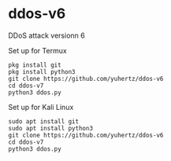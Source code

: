 # ddos-v6

DDoS attack versionn 6

Set up for Termux
```
pkg install git
pkg install python3
git clone https://github.com/yuhertz/ddos-v6
cd ddos-v7
python3 ddos.py
```

Set up for Kali Linux
```
sudo apt install git
sudo apt install python3
git clone https://github.com/yuhertz/ddos-v6
cd ddos-v7
python3 ddos.py
```

